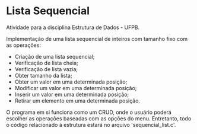 # Lista Sequencial

Atividade para a disciplina Estrutura de Dados - UFPB.

Implementação de uma lista sequencial de inteiros com tamanho fixo com as operações:

- Criação de uma lista sequencial;
- Verificação de lista cheia;
- Verificação de lista vazia;
- Obter tamanho da lista;
- Obter um valor em uma determinada posição;
- Modificar um valor em uma determinada posição;
- Inserir um valor em uma determinada posição;
- Retirar um elemento em uma determinada posição.

O programa em si funciona como um CRUD, onde o usuário poderá escolher as operações baseadas com as opções do menu. Entretanto, todo o código relacionado à estrutura estará no arquivo 'sequencial_list.c'.